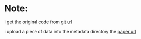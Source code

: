 Note:
============

i get the original code from [git url](https://github.com/abisee/pointer-generator)<br>

i upload a piece of data into the metadata directory the [paper url](https://arxiv.org/abs/1704.04368)<br>